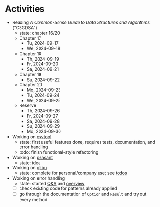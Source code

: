 # Activities

- Reading _A Common-Sense Guide to Data Structures and Algorithms_ ("CSGDSA")
    - state: chapter 16/20
    - Chapter 17
        - Tu, 2024-09-17
        - We, 2024-09-18
    - Chapter 18
        - Th, 2024-09-19
        - Fr, 2024-09-20
        - Sa, 2024-09-21
    - Chapter 19
        - Su, 2024-09-22
    - Chapter 20
        - Mo, 2024-09-23
        - Tu, 2024-09-24
        - We, 2024-09-25
    - Reserve
        - Th, 2024-09-26
        - Fr, 2024-09-27
        - Sa, 2024-09-28
        - Su, 2024-09-29
        - Mo, 2024-09-30
- Working on [csvtool](https://github.com/patrickbucher/csvtool)
    - state: first useful features done, requires tests, documentation, and
      error handling
    - todo: finish functional-style refactoring
- Working on [peasant](https://github.com/patrickbucher/peasant)
    - state: idea
- Working on [ghbu](https://github.com/patrickbucher/ghbu)
    - state: complete for personal/company use; see
      [todos](https://github.com/patrickbucher/ghbu?tab=readme-ov-file#todo)
- Working on error handling
    - state: started [Q&A](error-handling/error-handling.md) and
      [overview](error-handling/error-handling.png)
    - [ ] check existing code for patterns already applied
    - [ ] go through the documentation of `Option` and `Result` and try out every method

